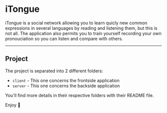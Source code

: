 # iTongue

iTongue is a social network allowing you to learn quicly new common expressions in several languages by reading and listening them, but this is not all. The application also permits you to train yourself recording your own pronouciation so you can listen and compare with others.

---

## Project

The project is separated into 2 different folders:
- `client` - This one concerns the frontside application
- `server` - This one concerns the backside application

You'll find more details in their respective folders with their README file.

Enjoy 🚀 